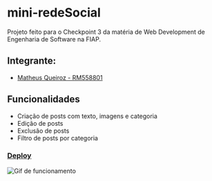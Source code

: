 # mini-redeSocial
Projeto feito para o Checkpoint 3 da matéria de Web Development de Engenharia de Software na FIAP.

## Integrante:

- <a href="https://www.linkedin.com/in/matheus-zanutin/">Matheus Queiroz - RM558801</a>

## Funcionalidades

- Criação de posts com texto, imagens e categoria
- Edição de posts
- Exclusão de posts
- Filtro de posts por categoria

### <a href="https://mats057.github.io/mini-redeSocial/">Deploy</a>
<img src="./assets/cp03Web.gif" alt="Gif de funcionamento">

